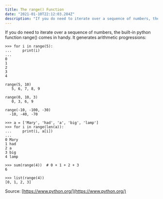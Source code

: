 ```yaml
---
title: The range() Function
date: "2021-01-10T22:12:03.284Z"
description: "If you do need to iterate over a sequence of numbers, the built-in function range() comes in handy. It generates arithmetic progressions: .."
---
```


If you do need to iterate over a sequence of numbers, the built-in python function range() comes in handy. It generates arithmetic progressions:

```
>>> for i in range(5):
...     print(i)
...
0
1
2
3
4
```

```
range(5, 10)
   5, 6, 7, 8, 9

range(0, 10, 3)
   0, 3, 6, 9

range(-10, -100, -30)
  -10, -40, -70
```

```
>>> a = ['Mary', 'had', 'a', 'big', 'lamp']
>>> for i in range(len(a)):
...     print(i, a[i])
...
0 Mary
1 had
2 a
3 big
4 lamp
```

```
>>> sum(range(4))  # 0 + 1 + 2 + 3
6
```

```
>>> list(range(4))
[0, 1, 2, 3]
```


Source: [https://www.python.org/](https://www.python.org/)
